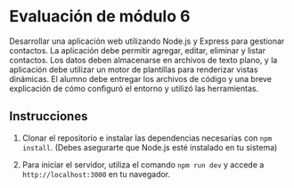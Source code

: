 # Evaluación de módulo 6

Desarrollar una aplicación web utilizando Node.js y Express para gestionar contactos. La aplicación debe permitir agregar, editar, eliminar y listar contactos. Los datos deben almacenarse en archivos de texto plano, y la aplicación debe utilizar un motor de plantillas para renderizar vistas dinámicas. El alumno debe entregar los archivos de código y una breve explicación de cómo configuró el entorno y utilizó las herramientas.

## Instrucciones

1. Clonar el repositorio e instalar las dependencias necesarias con `npm install`. (Debes asegurarte que Node.js esté instalado en tu sistema)

2. Para iniciar el servidor, utiliza el comando `npm run dev` y accede a `http://localhost:3000` en tu navegador.